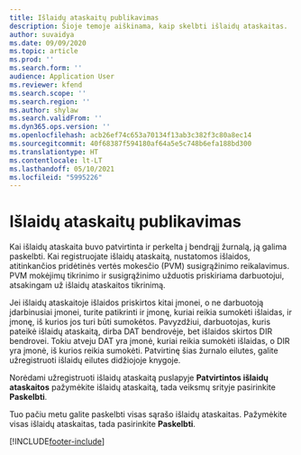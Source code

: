 ```yaml
---
title: Išlaidų ataskaitų publikavimas
description: Šioje temoje aiškinama, kaip skelbti išlaidų ataskaitas.
author: suvaidya
ms.date: 09/09/2020
ms.topic: article
ms.prod: ''
ms.search.form: ''
audience: Application User
ms.reviewer: kfend
ms.search.scope: ''
ms.search.region: ''
ms.author: shylaw
ms.search.validFrom: ''
ms.dyn365.ops.version: ''
ms.openlocfilehash: acb26ef74c653a70134f13ab3c382f3c80a8ec14
ms.sourcegitcommit: 40f68387f594180af64a5e5c748b6efa188bd300
ms.translationtype: HT
ms.contentlocale: lt-LT
ms.lasthandoff: 05/10/2021
ms.locfileid: "5995226"
---
```

# <a name="post-expense-reports"></a>Išlaidų ataskaitų publikavimas

Kai išlaidų ataskaita buvo patvirtinta ir perkelta į bendrąjį žurnalą, ją galima paskelbti. Kai registruojate išlaidų ataskaitą, nustatomos išlaidos, atitinkančios pridėtinės vertės mokesčio (PVM) susigrąžinimo reikalavimus. PVM mokėjimų tikrinimo ir susigrąžinimo užduotis priskiriama darbuotojui, atsakingam už išlaidų ataskaitos tikrinimą.

Jei išlaidų ataskaitoje išlaidos priskirtos kitai įmonei, o ne darbuotoją įdarbinusiai įmonei, turite patikrinti ir įmonę, kuriai reikia sumokėti išlaidas, ir įmonę, iš kurios jos turi būti sumokėtos. Pavyzdžiui, darbuotojas, kuris pateikė išlaidų ataskaitą, dirba DAT bendrovėje, bet išlaidos skirtos DIR bendrovei. Tokiu atveju DAT yra įmonė, kuriai reikia sumokėti išlaidas, o DIR yra įmonė, iš kurios reikia sumokėti. Patvirtinę šias žurnalo eilutes, galite užregistruoti išlaidų eilutes didžiojoje knygoje.

Norėdami užregistruoti išlaidų ataskaitą puslapyje **Patvirtintos išlaidų ataskaitos** pažymėkite išlaidų ataskaitą, tada veiksmų srityje pasirinkite **Paskelbti**.

Tuo pačiu metu galite paskelbti visas sąrašo išlaidų ataskaitas. Pažymėkite visas išlaidų ataskaitas, tada pasirinkite **Paskelbti**.


[!INCLUDE[footer-include](../includes/footer-banner.md)]